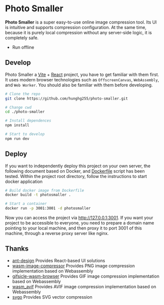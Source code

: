 # Photo Smaller

**Photo Smaller** is a super easy-to-use online image compression tool. Its UI is intuitive and supports compression configuration. At the same time, because it is purely local compression without any server-side logic, it is completely safe.

- Run offline

## Develop

Photo Smaller a [Vite](https://vitejs.dev/) + [React](https://react.dev/) project, you have to get familiar with them first. It uses modern browser technologies such as `OffscreenCanvas`, `WebAssembly`, and `Web Worker`. You should also be familiar with them before developing.

```bash
# Clone the repo
git clone https://github.com/hunghg255/photo-smaller.git

# Change cwd
cd ./photo-smaller

# Install dependences
npm install

# Start to develop
npm run dev
```

## Deploy

If you want to independently deploy this project on your own server, the following document based on Docker, and [Dockerfile](./Dockerfile) script has been tested. Within the project root directory, follow the instructions to start docker application

```bash
# Build docker image from Dockerfile
docker build -t photosmaller .

# Start a container
docker run -p 3001:3001 -d photosmaller
```

Now you can access the project via http://127.0.0.1:3001. If you want your project to be accessible to everyone, you need to prepare a domain name pointing to your local machine, and then proxy it to port 3001 of this machine, through a reverse proxy server like nginx.

## Thanks

- [ant-design](https://github.com/ant-design/ant-design) Provides React-based UI solutions
- [wasm-image-compressor](https://github.com/antelle/wasm-image-compressor) Provides PNG image compression implementation based on Webassembly
- [gifsicle-wasm-browser](https://github.com/renzhezhilu/gifsicle-wasm-browser) Provides GIF image compression implementation based on Webassembly
- [wasm_avif](https://github.com/packurl/wasm_avif) Provides AVIF image compression implementation based on Webassembly
- [svgo](https://github.com/svg/svgo) Provides SVG vector compression
